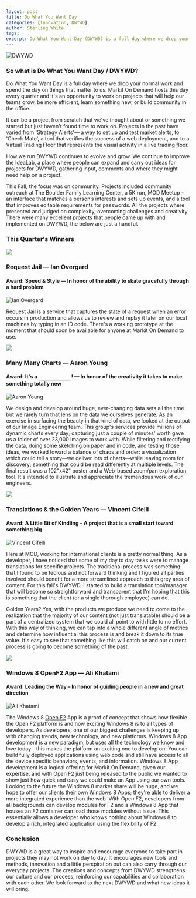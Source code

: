 ```yaml
---
layout: post
title: Do What You Want Day
categories: [Innovation, DWYWD]
author: Sterling White
tags: 
excerpt: Do What You Want Day (DWYWD) is a full day where we drop your normal work and spend the day on things that matter to us. Markit On Demand hosts this day every quarter and it's an opportunity to work on projects that will help our teams grow, be more efficient, learn something new, or build community in the office.
---
```


<img src="{{site.url}}/images/articles/dwywd/header.jpg" class="img-responsive" alt="DWYWD" />

### So what is Do What You Want Day / DWYWD?

Do What You Want Day is a full day where we drop your normal work and spend the day on things that matter to us. Markit On Demand hosts this day every quarter and it's an opportunity to work on projects that will help our teams grow, be more efficient, learn something new, or build community in the office.

It can be a project from scratch that we've thought about or something we started but just haven't found time to work on. Projects in the past have varied from 'Strategy Alerts'— a way to set up and test market alerts, to 'Check Mate', a tool that verifies the success of a web deployment, and to a Virtual Trading Floor that represents the visual activity in a live trading floor. 

How we run DWYWD continues to evolve and grow. We continue to improve the IdeaLab, a place where people can expand and carry out ideas for projects for DWYWD, gathering input, comments and where they might need help on a project.

This Fall, the focus was on community. Projects included community outreach at The Boulder Family Learning Center, a 5K run, MOD Meetup – an interface that matches a person’s interests and sets up events, and a tool that improves editable requirements for passwords. All the projects where presented and judged on complexity, overcoming challenges and creativity. There were many excellent projects that people came up with and implemented on DWYWD, the below are just a handful.

### This Quarter's Winners

<div>
	<img src="{{site.url}}/images/articles/dwywd/speed.png" class="pull-left" />
	<h3 class="pull-left">Request Jail &mdash; Ian Overgard</h3>
</div>
<div class="clearfix"></div>

#### Award: Speed &amp; Style &mdash; In honor of the ability to skate gracefully through a hard problem

<img src="{{site.url}}/images/articles/dwywd/ian.jpg" class="img-responsive" alt="Ian Overgard" />

Request Jail is a service that captures the state of a request when an error occurs in production and allows us to review and replay it later on our local machines by typing in an ID code. There's a working prototype at the moment that should soon be available for anyone at Markit On Demand to use.

<div>
	<img src="{{site.url}}/images/articles/dwywd/itsa.png" class="pull-left" />
	<h3 class="pull-left">Many Many Charts &mdash; Aaron Young</h3>
</div>
<div class="clearfix"></div>


#### Award: It's a <span style="border-bottom: 2px solid #808080; display: inline-block; height: 17px; width: 90px;">&nbsp;</span>! &mdash; In honor of the creativity it takes to make something totally new

<img src="{{site.url}}/images/articles/dwywd/aaron.jpg" class="img-responsive" alt="Aaron Young" />

We design and develop around huge, ever-changing data sets all the time but we rarely turn that lens on the data we ourselves generate. As an exercise in surfacing the beauty in that kind of data, we looked at the output of our Image Engineering team. This group's services provide millions of dynamic charts every day; capturing just a couple of minutes' worth gave us a folder of over 23,000 images to work with. While filtering and rectifying the data, doing some sketching on paper and in code, and testing those ideas, we worked toward a balance of chaos and order: a visualization which could tell a story—we deliver lots of charts—while leaving room for discovery; something that could be read differently at multiple levels. The final result was a 102"x42" poster and a Web-based zoom/pan exploration tool. It's intended to illustrate and appreciate the tremendous work of our engineers.

<div>
	<img src="{{site.url}}/images/articles/dwywd/kindling.png" class="pull-left" />
	<h3 class="pull-left">Translations &amp; the Golden Years &mdash; Vincent Cifelli</h3>
</div>
<div class="clearfix"></div>


#### Award: A Little Bit of Kindling – A project that is a small start toward something big

<img src="{{site.url}}/images/articles/dwywd/Vincent_translation_Slide1.jpg" class="img-responsive" alt="Vincent Cifelli" />

Here at MOD, working for international clients is a pretty normal thing. As a developer, I have noticed that some of my day to day tasks were to manage translations for specific projects. The traditional process was something that I found to be tedious and not forward thinking and I figured all parties involved should benefit for a more streamlined approach to this grey area of content. For this fall's DWYWD, I started to build a translation tool/manager that will become so straightforward and transparent that I'm hoping that this is something that the client (or a single thorough employee) can do. 

Golden Years? Yes, with the products we produce we need to come to the realization that the majority of our content (not just translatable) should be a part of a centralized system that we could all point to with little to no effort. With this way of thinking, we can tap into a whole different angle of metrics and determine how influential this process is and break it down to its true value. It's easy to see that something like this will catch on and our current process is going to become something of the past.


<div>
	<img src="{{site.url}}/images/articles/dwywd/leader.png" class="pull-left" />
	<h3 class="pull-left">Windows 8 OpenF2 App &mdash; Ali Khatami</h3>
</div>
<div class="clearfix"></div>


#### Award: Leading the Way – In honor of guiding people in a new and great direction

<img src="{{site.url}}/images/articles/dwywd/ali.jpg" class="img-responsive" alt="Ali Khatami" />

The Windows 8 [Open F2](http://www.openf2.org/) App is a proof of concept that shows how flexible the Open F2 platform is and how exciting Windows 8 is to all types of developers. As developers, one of our biggest challenges is keeping up with changing trends, new technology, and new platforms. Windows 8 App development is a new paradigm, but uses all the technology we know and love today&mdash;this makes the platform an exciting one to develop on. You can build fully deployed applications using web code and still have access to all the device specific behaviors, events, and information. Windows 8 App development is a logical offering for Markit On Demand, given our expertise, and with Open F2 just being released to the public we wanted to show just how quick and easy we could make an App using our own tools. Looking to the future the Windows 8 market share will be huge, and we hope to offer our clients their own Windows 8 Apps; they&apos;re able to deliver a more integrated experience than the web. With Open F2, developers from all backgrounds can develop modules for F2 and a Windows 8 App that houses an F2 container can load those modules without issue. This essentially allows a developer who knows nothing about Windows 8 to develop a rich, integrated application using the flexibility of F2.

### Conclusion

DWYWD is a great way to inspire and encourage everyone to take part in projects they may not work on day to day. It encourages new tools and methods, innovation and a little perspiration but can also carry through  our everyday projects. The creations and concepts from DWYWD strengthens our culture and our process, reinforcing our capabilities and collaboration with each other. We look forward to the next DWYWD and what new ideas it will bring.
